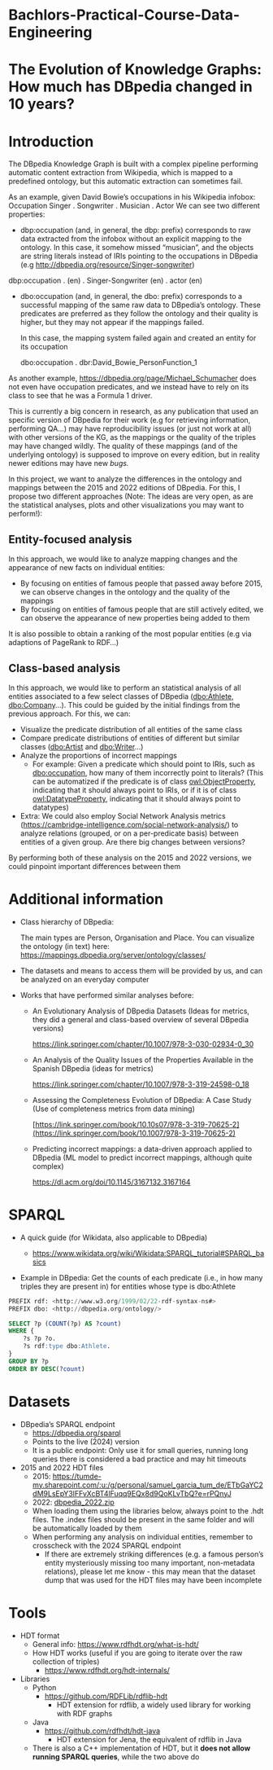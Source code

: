 # Bachlors-Practical-Course-Data-Engineering
# The Evolution of Knowledge Graphs: How much has DBpedia changed in 10 years?

# Introduction

The DBpedia Knowledge Graph is built with a complex pipeline performing automatic content extraction from Wikipedia, which is mapped to a predefined ontology, but this automatic extraction can sometimes fail.

As an example, given David Bowie’s occupations in his Wikipedia infobox:
 Occupation     Singer . Songwriter . Musician . Actor
We can see two different properties:

- dbp:occupation (and, in general, the dbp: prefix) corresponds to raw data extracted from the infobox without an explicit mapping to the ontology. In this case, it somehow missed “musician”, and the objects are string literals instead of IRIs pointing to the occupations in DBpedia (e.g http://dbpedia.org/resource/Singer-songwriter)
    
dbp:occupation              . (en)
                            . Singer-Songwriter (en)
                            . actor (en)
                            
- dbo:occupation (and, in general, the dbo: prefix) corresponds to a successful mapping of the same raw data to DBpedia’s ontology. These predicates are preferred as they follow the ontology and their quality is higher, but they may not appear if the mappings failed.
    
    In this case, the mapping system failed again and created an entity for its occupation
    
  dbo:occupation          . dbr:David_Bowie_PersonFunction_1    
   

As another example, https://dbpedia.org/page/Michael_Schumacher does not even have occupation predicates, and we instead have to rely on its class to see that he was a Formula 1 driver.

This is currently a big concern in research, as any publication that used an specific version of DBpedia for their work (e.g for retrieving information, performing QA…) may have reproducibility issues (or just not work at all) with other versions of the KG, as the mappings or the quality of the triples may have changed wildly. The quality of these mappings (and of the underlying ontology) is supposed to improve on every edition, but in reality newer editions may have new *bugs.*

In this project, we want to analyze the differences in the ontology and mappings between the 2015 and 2022 editions of DBpedia. For this, I propose two different approaches (Note: The ideas are very open, as are the statistical analyses, plots and other visualizations you may want to perform!):

## Entity-focused analysis

In this approach, we would like to analyze mapping changes and the appearance of new facts on individual entities:

- By focusing on entities of famous people that passed away before 2015, we can observe changes in the ontology and the quality of the mappings
- By focusing on entities of famous people that are still actively edited, we can observe the appearance of new properties being added to them

It is also possible to obtain a ranking of the most popular entities (e.g via adaptions of PageRank to RDF…)

## Class-based analysis

In this approach, we would like to perform an statistical analysis of all entities associated to a few select classes of DBpedia (<dbo:Athlete>, <dbo:Company>…). This could be guided by the initial findings from the previous approach. For this, we can:

- Visualize the predicate distribution of all entities of the same class
- Compare predicate distributions of entities of different but similar classes (<dbo:Artist> and <dbo:Writer>…)
- Analyze the proportions of incorrect mappings
    - For example: Given a predicate which should point to IRIs, such as <dbo:occupation>, how many of them incorrectly point to literals? (This can be automatized if the predicate is of class <owl:ObjectProperty>, indicating that it should always point to IRIs, or if it is of class <owl:DatatypeProperty>, indicating that it should always point to datatypes)
- Extra: We could also employ Social Network Analysis metrics (https://cambridge-intelligence.com/social-network-analysis/) to analyze relations (grouped, or on a per-predicate basis) between entities of a given group. Are there big changes between versions?

By performing both of these analysis on the 2015 and 2022 versions, we could pinpoint important differences between them

# Additional information

- Class hierarchy of DBpedia:
    
    The main types are Person, Organisation and Place. You can visualize the ontology (in text) here: https://mappings.dbpedia.org/server/ontology/classes/
    
    
- The datasets and means to access them will be provided by us, and can be analyzed on an everyday computer
- Works that have performed similar analyses before:
    - An Evolutionary Analysis of DBpedia Datasets (Ideas for metrics, they did a general and class-based overview of several DBpedia versions)
        
         https://link.springer.com/chapter/10.1007/978-3-030-02934-0_30
        
    - An Analysis of the Quality Issues of the Properties Available in the Spanish DBpedia (ideas for metrics)
        
        https://link.springer.com/chapter/10.1007/978-3-319-24598-0_18
        
    - Assessing the Completeness Evolution of DBpedia: A Case Study (Use of completeness metrics from data mining)
        
        [https://link.springer.com/book/10.10s07/978-3-319-70625-2](https://link.springer.com/book/10.1007/978-3-319-70625-2)
        
    - Predicting incorrect mappings: a data-driven approach applied to DBpedia (ML model to predict incorrect mappings, although quite complex)
        
        https://dl.acm.org/doi/10.1145/3167132.3167164
        

# **SPARQL**

- A quick guide (for Wikidata, also applicable to DBpedia)
    
     - https://www.wikidata.org/wiki/Wikidata:SPARQL_tutorial#SPARQL_basics
    
- Example in DBpedia: Get the counts of each predicate (i.e., in how many triples they are present in) for entities whose type is dbo:Athlete

```sql
PREFIX rdf: <http://www.w3.org/1999/02/22-rdf-syntax-ns#>
PREFIX dbo: <http://dbpedia.org/ontology/>

SELECT ?p (COUNT(?p) AS ?count)
WHERE {
    ?s ?p ?o.
    ?s rdf:type dbo:Athlete.
}
GROUP BY ?p
ORDER BY DESC(?count)
```

# **Datasets**

- DBpedia’s SPARQL endpoint
    - https://dbpedia.org/sparql
    - Points to the live (2024) version
    - It is a public endpoint: Only use it for small queries, running long queries there is considered a bad practice and may hit timeouts
- 2015 and 2022 HDT files
    - 2015: https://tumde-my.sharepoint.com/:u:/g/personal/samuel_garcia_tum_de/ETbGaYC2dM9LsEpY3lFFvXcBT4lFuqq9EQx8d9QoKLvTbQ?e=rPQnyJ
    - 2022: [dbpedia_2022.zip](https://tumde-my.sharepoint.com/:u:/g/personal/samuel_garcia_tum_de/EQmzz2ySINVAg6Sk0P-UXzoBnQqRlQa57cOs_UohnRj2-A?e=J4ngBg)
    - When loading them using the libraries below, always point to the .hdt files. The .index files should be present in the same folder and will be automatically loaded by them
    - When performing any analysis on individual entities, remember to crosscheck with the 2024 SPARQL endpoint
        - If there are extremely striking differences (e.g. a famous person’s entity mysteriously missing too many important, non-metadata relations), please let me know - this may mean that the dataset dump that was used for the HDT files may have been incomplete

# Tools

- HDT format
    - General info: https://www.rdfhdt.org/what-is-hdt/
    - How HDT works (useful if you are going to iterate over the raw collection of triples)
        - https://www.rdfhdt.org/hdt-internals/
- Libraries
    - Python
        - https://github.com/RDFLib/rdflib-hdt
            - HDT extension for rdflib, a widely used library for working with RDF graphs
    - Java
        - https://github.com/rdfhdt/hdt-java
            - HDT extension for Jena, the equivalent of rdflib in Java
    - There is also a C++ implementation of HDT, but it **does not allow running SPARQL queries**, while the two above do
